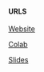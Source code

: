 #### URLS
[Website](https://AshVoid427.github.io/MathData24/)

[Colab](https://colab.research.google.com/drive/1VM5FHkJv1YYF3_ZkEYkrFCK-vk5fVz4y#scrollTo=5C7EuuxJdDQN)

[Slides](https://docs.google.com/presentation/d/1AZzm67nxyKtuX4ptp7oUvxYoRC_dMgBWlf7aV791Ghk/edit#slide=id.p)
